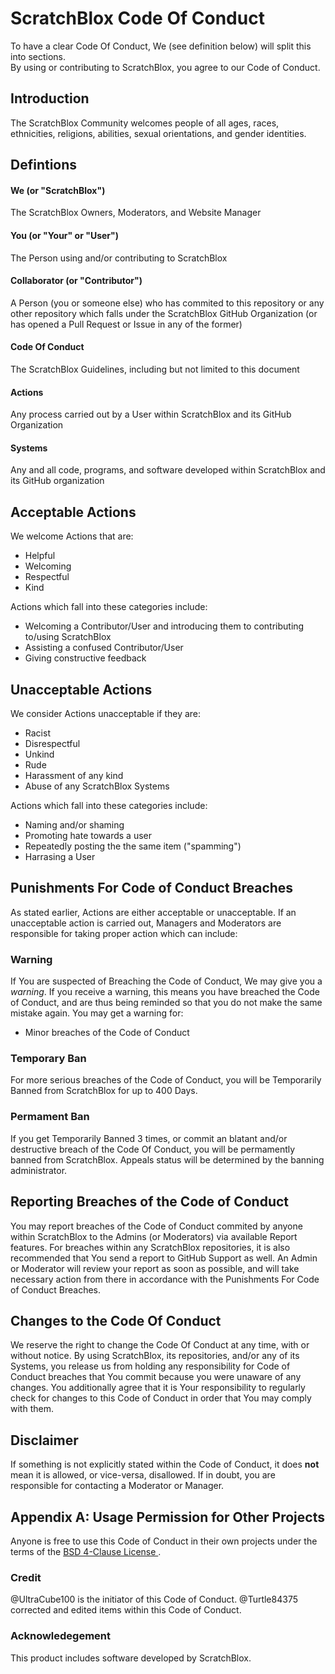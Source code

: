 # ScratchBlox Code Of Conduct
To have a clear Code Of Conduct, We (see definition below) will split this into sections. <br>By using or contributing to ScratchBlox, you agree to our Code of Conduct.


## Introduction
The ScratchBlox Community welcomes people of all ages, races, ethnicities, religions, abilities, sexual orientations, and gender identities.

## Defintions
#### We (or "ScratchBlox")
The ScratchBlox Owners, Moderators, and Website Manager
#### You (or "Your" or "User")
The Person using and/or contributing to ScratchBlox
#### Collaborator (or "Contributor")
A Person (you or someone else) who has commited to this repository or any other repository which falls under the ScratchBlox GitHub Organization (or has opened a Pull Request or Issue in any of the former)
#### Code Of Conduct
The ScratchBlox Guidelines, including but not limited to this document
#### Actions
Any process carried out by a User within ScratchBlox and its GitHub Organization
#### Systems
Any and all code, programs, and software developed within ScratchBlox and its GitHub organization

## Acceptable Actions
We welcome Actions that are:
- Helpful
- Welcoming
- Respectful
- Kind

Actions which fall into these categories include:
- Welcoming a Contributor/User and introducing them to contributing to/using ScratchBlox
- Assisting a confused Contributor/User
- Giving constructive feedback

## Unacceptable Actions
We consider Actions unacceptable if they are:
- Racist
- Disrespectful
- Unkind
- Rude
- Harassment of any kind
- Abuse of any ScratchBlox Systems

Actions which fall into these categories include:
- Naming and/or shaming
- Promoting hate towards a user
- Repeatedly posting the the same item ("spamming")
- Harrasing a User

## Punishments For Code of Conduct Breaches
As stated earlier, Actions are either acceptable or unacceptable. If an unacceptable action is carried out, Managers and
Moderators are responsible for taking proper action which can include:
### Warning
If You are suspected of Breaching the Code of Conduct, We may give you a _warning_. If you receive a warning, this means you have breached 
the Code of Conduct, and are thus being reminded so that you do not make the same mistake again. 
You may get a warning for:
- Minor breaches of the Code of Conduct
### Temporary Ban
For more serious breaches of the Code of Conduct, you will be Temporarily Banned from ScratchBlox for up to 400 Days.
### Permament Ban
If you get Temporarily Banned 3 times, or commit an blatant and/or destructive breach of the Code Of Conduct, you will be permamently banned from ScratchBlox. Appeals status will be determined by the banning administrator.

## Reporting Breaches of the Code of Conduct
You may report breaches of the Code of Conduct commited by anyone within ScratchBlox to the Admins (or Moderators) via available Report features. For breaches within any ScratchBlox repositories, it is also recommended that You send a report to GitHub Support as well. An Admin or Moderator will review your report as soon as possible, and will take necessary action from there in accordance with the Punishments For Code of Conduct Breaches.

## Changes to the Code Of Conduct
We reserve the right to change the Code Of Conduct at any time, with or without notice. By using ScratchBlox, its repositories, and/or any of its Systems, you release us from holding any responsibility for Code of Conduct breaches that You commit because you were unaware of any changes. You additionally agree that it is Your responsibility to regularly check for changes to this Code of Conduct in order that You may comply with them.
## Disclaimer
If something is not explicitly stated within the Code of Conduct, it does **not** mean it is allowed, or vice-versa, disallowed. If in doubt, you are responsible for contacting a Moderator or Manager.

## Appendix A: Usage Permission for Other Projects
Anyone is free to use this Code of Conduct in their own projects under the terms of the <a href = "https://github.com/scratchblox/scratchblox.github.io/blob/main/LICENSE"> BSD 4-Clause License </a>.

### Credit
@UltraCube100 is the initiator of this Code of Conduct. @Turtle84375 corrected and edited items within this Code of Conduct.
### Acknowledegement
This product includes software developed by ScratchBlox.
